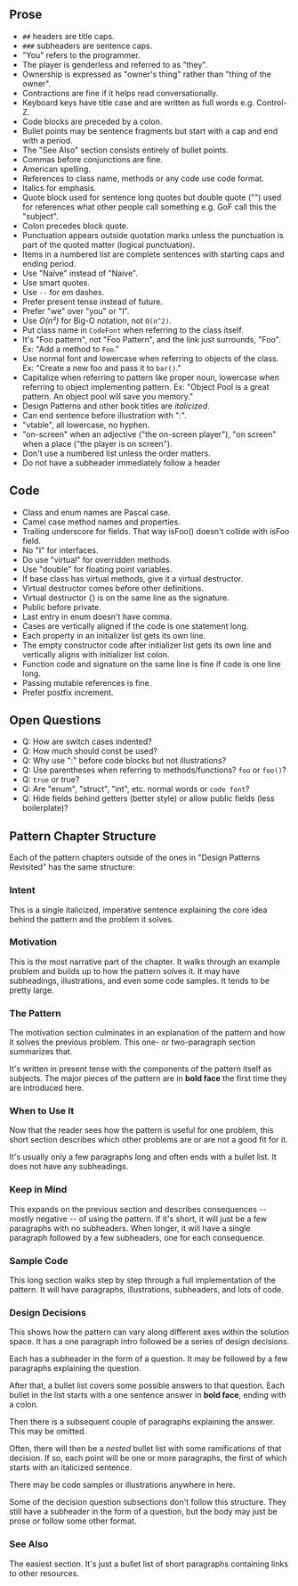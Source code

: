 ## Prose

- `##` headers are title caps.
- `###` subheaders are sentence caps.
- "You" refers to the programmer.
- The player is genderless and referred to as "they".
- Ownership is expressed as "owner's thing" rather than "thing of the owner".
- Contractions are fine if it helps read conversationally.
- Keyboard keys have title case and are written as full words e.g. Control-Z.
- Code blocks are preceded by a colon.
- Bullet points may be sentence fragments but start with a cap and end with a period.
- The "See Also" section consists entirely of bullet points.
- Commas before conjunctions are fine.
- American spelling.
- References to class name, methods or any code use code format.
- Italics for emphasis.
- Quote block used for sentence long quotes but double quote ("") used for references what other people call something e.g. GoF call this the "subject".
- Colon precedes block quote.
- Punctuation appears outside quotation marks unless the punctuation is part of the quoted matter (logical punctuation).
- Items in a numbered list are complete sentences with starting caps and ending period.
- Use "Naïve" instead of "Naive".
- Use smart quotes.
- Use ` -- ` for em dashes.
- Prefer present tense instead of future.
- Prefer "we" over "you" or "I".
- Use *O(n&sup2;)* for Big-O notation, not `O(n^2)`.
- Put class name in `CodeFont` when referring to the class itself.
- It's "Foo pattern", not "Foo Pattern", and the link just surrounds, "Foo".
  Ex: "Add a method to `Foo`."
- Use normal font and lowercase when referring to objects of the class.
  Ex: "Create a new foo and pass it to `bar()`."
- Capitalize when referring to pattern like proper noun, lowercase when
  referring to object implementing pattern.
  Ex: "Object Pool is a great pattern. An object pool will save you memory."
- Design Patterns and other book titles are *italicized*.
- Can end sentence before illustration with ":".
- "vtable", all lowercase, no hyphen.
- "on-screen" when an adjective ("the on-screen player"), "on screen" when a
  place ("the player is on screen").
- Don't use a numbered list unless the order matters.
- Do not have a subheader immediately follow a header

## Code

- Class and enum names are Pascal case.
- Camel case method names and properties.
- Trailing underscore for fields. That way isFoo() doesn't collide with isFoo
  field.
- No "I" for interfaces.
- Do use "virtual" for overridden methods.
- Use "double" for floating point variables.
- If base class has virtual methods, give it a virtual destructor.
- Virtual destructor comes before other definitions.
- Virtual destructor {} is on the same line as the signature.
- Public before private.
- Last entry in enum doesn't have comma.
- Cases are vertically aligned if the code is one statement long.
- Each property in an initializer list gets its own line.
- The empty constructor code after initializer list gets its own line and vertically aligns with initializer list colon.
- Function code and signature on the same line is fine if code is one line long.
- Passing mutable references is fine.
- Prefer postfix increment.

## Open Questions

- Q: How are switch cases indented?
- Q: How much should const be used?
- Q: Why use ":" before code blocks but not illustrations?
- Q: Use parentheses when referring to methods/functions? `foo` or `foo()`?
- Q: `true` or true?
- Q: Are "enum", "struct", "int", etc. normal words or `code font`?
- Q: Hide fields behind getters (better style) or allow public fields (less
     boilerplate)?

## Pattern Chapter Structure

Each of the pattern chapters outside of the ones in "Design Patterns Revisited" has the same structure:

### Intent

This is a single italicized, imperative sentence explaining the core idea behind the pattern and the problem it solves.

### Motivation

This is the most narrative part of the chapter. It walks through an example problem and builds up to how the pattern solves it. It may have subheadings, illustrations, and even some code samples. It tends to be pretty large.

### The Pattern

The motivation section culminates in an explanation of the pattern and how it solves the previous problem. This one- or two-paragraph section summarizes that.

It's written in present tense with the components of the pattern itself as subjects. The major pieces of the pattern are in **bold face** the first time they are introduced here.

### When to Use It

Now that the reader sees how the pattern is useful for one problem, this short section describes which other problems are or are not a good fit for it.

It's usually only a few paragraphs long and often ends with a bullet list. It does not have any subheadings.

### Keep in Mind

This expands on the previous section and describes consequences -- mostly negative -- of using the pattern. If it's short, it will just be a few paragraphs with no subheaders. When longer, it will have a single paragraph followed by a few subheaders, one for each consequence.

### Sample Code

This long section walks step by step through a full implementation of the pattern. It will have paragraphs, illustrations, subheaders, and lots of code.

### Design Decisions

This shows how the pattern can vary along different axes within the solution space. It has a one paragraph intro followed be a series of design decisions.

Each has a subheader in the form of a question. It may be followed by a few paragraphs explaining the question.

After that, a bullet list covers some possible answers to that question. Each bullet in the list starts with a one sentence answer in **bold face**, ending with a colon.

Then there is a subsequent couple of paragraphs explaining the answer. This may be omitted.

Often, there will then be a *nested* bullet list with some ramifications of that decision. If so, each point will be one or more paragraphs, the first of which starts with an italicized sentence.

There may be code samples or illustrations anywhere in here.

Some of the decision question subsections don't follow this structure. They still have a subheader in the form of a question, but the body may just be prose or follow some other format.

### See Also

The easiest section. It's just a bullet list of short paragraphs containing links to other resources.
